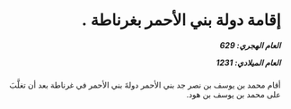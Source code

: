 <h1 dir="rtl">إقامة دولة بني الأحمر بغرناطة .</h1>

<h5 dir="rtl">العام الهجري:  629

العام الميلادي: 1231

</h5>

<p dir="rtl">أقام محمد بن يوسف بن نصر جد بني الأحمر دولةَ بني الأحمر في غرناطة بعد أن تغلَّبَ على محمد بن يوسف بن هود.</p></br>
